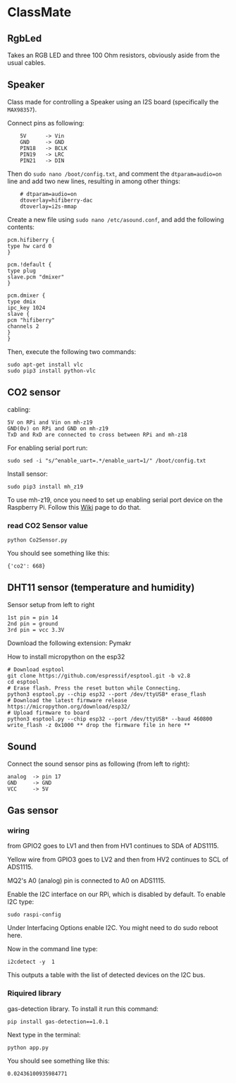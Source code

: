 # ClassMate
## RgbLed
Takes an RGB LED and three 100 Ohm resistors, obviously aside from the usual cables.
## Speaker
Class made for controlling a Speaker using an I2S board (specifically the `MAX98357`).

Connect pins as following:
```
    5V      -> Vin
    GND     -> GND
    PIN18   -> BCLK
    PIN19   -> LRC
    PIN21   -> DIN
```

Then do `sudo nano /boot/config.txt`, and comment the `dtparam=audio=on` line and add two new lines, resulting in among other things:
```
    # dtparam=audio=on
    dtoverlay=hifiberry-dac
    dtoverlay=i2s-mmap
```

Create a new file using `sudo nano /etc/asound.conf`, and add the following contents:

```
pcm.hifiberry {
type hw card 0
}

pcm.!default {
type plug
slave.pcm "dmixer"
}

pcm.dmixer {
type dmix
ipc_key 1024
slave {
pcm "hifiberry"
channels 2
}
}
```

Then, execute the following two commands:

```
sudo apt-get install vlc
sudo pip3 install python-vlc
```

## CO2 sensor
cabling:
```
5V on RPi and Vin on mh-z19
GND(0v) on RPi and GND on mh-z19
TxD and RxD are connected to cross between RPi and mh-z18
```

For enabling serial port run:
```
sudo sed -i "s/^enable_uart=.*/enable_uart=1/" /boot/config.txt
```
Install sensor:
```
sudo pip3 install mh_z19
```
To use mh-z19, once you need to set up enabling serial port device on the Raspberry Pi. Follow this [Wiki]( https://github.com/UedaTakeyuki/mh-z19/wiki/How-to-Enable-Serial-Port-hardware-on-the-Raspberry-Pi) page to do that.

### read CO2 Sensor value
```
python Co2Sensor.py
```
You should see something like this: 
```
{'co2': 668}
```

## DHT11 sensor (temperature and humidity)
Sensor setup from left to right
```
1st pin = pin 14
2nd pin = ground
3rd pin = vcc 3.3V
```

Download the following extension:
Pymakr

How to install micropython on the esp32
```
# Download esptool
git clone https://github.com/espressif/esptool.git -b v2.8
cd esptool
# Erase flash. Press the reset button while Connecting.
python3 esptool.py --chip esp32 --port /dev/ttyUSB* erase_flash
# Download the latest firmware release
https://micropython.org/download/esp32/ 
# Upload firmware to board
python3 esptool.py --chip esp32 --port /dev/ttyUSB* --baud 460800 write_flash -z 0x1000 ** drop the firmware file in here **
```

## Sound
Connect the sound sensor pins as following (from left to right):
```
analog  -> pin 17
GND     -> GND
VCC     -> 5V
```

## Gas sensor
### wiring

from GPIO2 goes to LV1 and then from HV1 continues to SDA of ADS1115.

Yellow wire from GPIO3 goes to LV2 and then from HV2 continues to SCL of ADS1115.

MQ2's A0 (analog) pin is connected to A0 on ADS1115.

Enable the I2C interface on our RPi, which is disabled by default. To enable I2C type:

```
sudo raspi-config
```
Under Interfacing Options enable I2C. You might need to do sudo reboot here.

Now in the command line type:
```
i2cdetect -y  1
```
This outputs a table with the list of detected devices on the I2C bus.

### Riquired library

gas-detection library. To install it run this command: 
```
pip install gas-detection==1.0.1
```
Next type in the terminal:
```
python app.py
```
You should see something like this: 
```
0.02436100935984771
```

